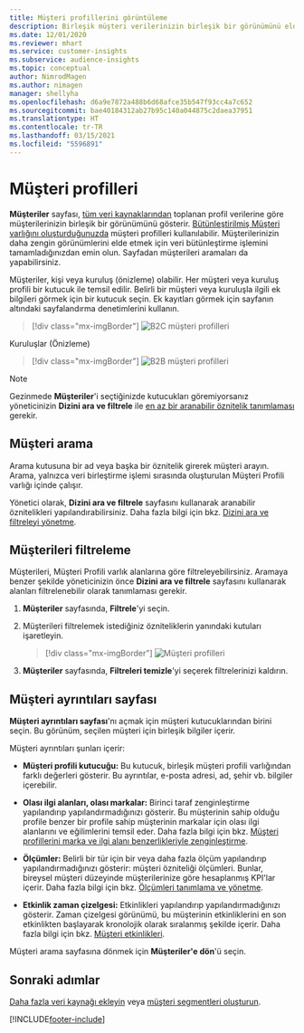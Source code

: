 ```yaml
---
title: Müşteri profillerini görüntüleme
description: Birleşik müşteri verilerinizin birleşik bir görünümünü elde edin.
ms.date: 12/01/2020
ms.reviewer: mhart
ms.service: customer-insights
ms.subservice: audience-insights
ms.topic: conceptual
author: NimrodMagen
ms.author: nimagen
manager: shellyha
ms.openlocfilehash: d6a9e7872a488b6d68afce35b547f93cc4a7c652
ms.sourcegitcommit: bae40184312ab27b95c140a044875c2daea37951
ms.translationtype: HT
ms.contentlocale: tr-TR
ms.lasthandoff: 03/15/2021
ms.locfileid: "5596891"
---
```

# <a name="customer-profiles"></a>Müşteri profilleri

**Müşteriler** sayfası, [tüm veri kaynaklarından](data-sources.md) toplanan profil verilerine göre müşterilerinizin birleşik bir görünümünü gösterir. [Bütünleştirilmiş Müşteri varlığını oluşturduğunuzda](data-unification.md) müşteri profilleri kullanılabilir. Müşterilerinizin daha zengin görünümlerini elde etmek için veri bütünleştirme işlemini tamamladığınızdan emin olun. Sayfadan müşterileri aramaları da yapabilirsiniz.

Müşteriler, kişi veya kuruluş (önizleme) olabilir. Her müşteri veya kuruluş profili bir kutucuk ile temsil edilir. Belirli bir müşteri veya kuruluşla ilgili ek bilgileri görmek için bir kutucuk seçin. Ek kayıtları görmek için sayfanın altındaki sayfalandırma denetimlerini kullanın.

> [!div class="mx-imgBorder"] 
> ![B2C müşteri profilleri](media/profiles-customers.png "B2C müşteri profilleri")

Kuruluşlar (Önizleme)
> [!div class="mx-imgBorder"] 
> ![B2B müşteri profilleri](media/profile-customers-b2b.png "B2B müşteri profilleri")

> [!NOTE]
> Gezinmede **Müşteriler**'i seçtiğinizde kutucukları göremiyorsanız yöneticinizin **Dizini ara ve filtrele** ile [en az bir aranabilir öznitelik tanımlaması](search-filter-index.md) gerekir.

## <a name="search-for-customers"></a>Müşteri arama

Arama kutusuna bir ad veya başka bir öznitelik girerek müşteri arayın. Arama, yalnızca veri birleştirme işlemi sırasında oluşturulan Müşteri Profili varlığı içinde çalışır.

Yönetici olarak, **Dizini ara ve filtrele** sayfasını kullanarak aranabilir öznitelikleri yapılandırabilirsiniz. Daha fazla bilgi için bkz. [Dizini ara ve filtreleyi yönetme](search-filter-index.md).

## <a name="filter-customers"></a>Müşterileri filtreleme

Müşterileri, Müşteri Profili varlık alanlarına göre filtreleyebilirsiniz. Aramaya benzer şekilde yöneticinizin önce **Dizini ara ve filtrele** sayfasını kullanarak alanları filtrelenebilir olarak tanımlaması gerekir.

1. **Müşteriler** sayfasında, **Filtrele**'yi seçin.

2. Müşterileri filtrelemek istediğiniz özniteliklerin yanındaki kutuları işaretleyin.

   > [!div class="mx-imgBorder"] 
   > ![Müşteri profilleri](media/profiles-customers3.png "Müşteri profilleri")

3. **Müşteriler** sayfasında, **Filtreleri temizle**'yi seçerek filtrelerinizi kaldırın.

##  <a name="customer-details-page"></a>Müşteri ayrıntıları sayfası

**Müşteri ayrıntıları sayfası**'nı açmak için müşteri kutucuklarından birini seçin. Bu görünüm, seçilen müşteri için birleşik bilgiler içerir.

Müşteri ayrıntıları şunları içerir:

-   **Müşteri profili kutucuğu:** Bu kutucuk, birleşik müşteri profili varlığından farklı değerleri gösterir. Bu ayrıntılar, e-posta adresi, ad, şehir vb. bilgiler içerebilir. 

-   **Olası ilgi alanları, olası markalar:** Birinci taraf zenginleştirme yapılandırıp yapılandırmadığınızı gösterir. Bu müşterinin sahip olduğu profile benzer bir profile sahip müşterinin markalar için olası ilgi alanlarını ve eğilimlerini temsil eder. Daha fazla bilgi için bkz. [Müşteri profillerini marka ve ilgi alanı benzerlikleriyle zenginleştirme](enrichment-microsoft-graph.md).

-   **Ölçümler:** Belirli bir tür için bir veya daha fazla ölçüm yapılandırıp yapılandırmadığınızı gösterir: müşteri özniteliği ölçümleri. Bunlar, bireysel müşteri düzeyinde müşterilerinize göre hesaplanmış KPI'lar içerir. Daha fazla bilgi için bkz. [Ölçümleri tanımlama ve yönetme](measures.md).

-   **Etkinlik zaman çizelgesi:** Etkinlikleri yapılandırıp yapılandırmadığınızı gösterir. Zaman çizelgesi görünümü, bu müşterinin etkinliklerini en son etkinlikten başlayarak kronolojik olarak sıralanmış şekilde içerir. Daha fazla bilgi için bkz. [Müşteri etkinlikleri](activities.md).

Müşteri arama sayfasına dönmek için **Müşteriler'e dön**'ü seçin.

## <a name="next-steps"></a>Sonraki adımlar

[Daha fazla veri kaynağı ekleyin](data-sources.md) veya [müşteri segmentleri oluşturun](segments.md).


[!INCLUDE[footer-include](../includes/footer-banner.md)]